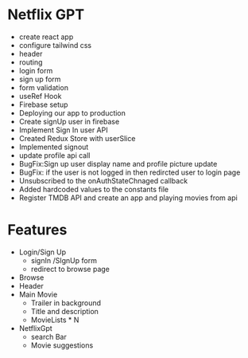 # Netflix GPT
- create react app
- configure tailwind css
- header
- routing
- login form
- sign up form
- form validation
- useRef Hook
- Firebase setup
- Deploying our app to production
- Create signUp user in firebase
- Implement Sign In user API
- Created Redux Store with userSlice
- Implemented signout
- update profile api call
- BugFix:Sign up user display name and profile picture update
- BugFix: if the user is not logged in then redircted user to login page
- Unsubscribed to the onAuthStateChnaged callback
- Added hardcoded values to the constants file
- Register TMDB API and create an app and playing movies from api




# Features 
- Login/Sign Up
    - signIn /SIgnUp form
    - redirect to browse page
- Browse
 - Header
 - Main Movie
     - Trailer in background
     - Title and description
     - MovieLists * N
 - NetflixGpt
    - search Bar
    - Movie suggestions

    

